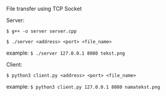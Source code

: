 File transfer using TCP Socket

Server:

`$ g++ -o server server.cpp`

`$ ./server <address> <port> <file_name>`

example:
`$ ./server 127.0.0.1 8080 tekst.png`

Client:

`$ python3 client.py <address> <port> <file_name>`

example:
`$ python3 client.py 127.0.0.1 8080 namatekst.png`
